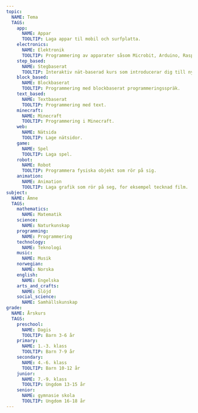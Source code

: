 ```yaml
---
topic:
  NAME: Tema
  TAGS:
    app:
      NAME: Appar
      TOOLTIP: Laga appar til mobil och surfplatta.
    electronics:
      NAME: Elektronik
      TOOLTIP: Programmering av apparater såsom Microbit, Arduino, Raspberry Pi, Lego Mindstorms m.m.
    step_based:
      NAME: Stegbaserat
      TOOLTIP: Interaktiv nät-baserad kurs som introducerar dig till nya koncept steg för steg.
    block_based:
      NAME: Blockbaserat
      TOOLTIP: Programmering med blockbaserat programmeringsspräk.
    text_based:
      NAME: Textbaserat
      TOOLTIP: Programmering med text.
    minecraft:
      NAME: Minecraft
      TOOLTIP: Programmering i Minecraft.
    web:
      NAME: Nätsida
      TOOLTIP: Lage nätsidor.
    game:
      NAME: Spel
      TOOLTIP: Laga spel.
    robot:
      NAME: Robot
      TOOLTIP: Programmera fysiska objekt som rör på sig.
    animation:
      NAME: Animation
      TOOLTIP: Laga grafik som rör på seg, for eksempel tecknad film.
subject:
  NAME: Ämne
  TAGS:
    mathematics:
      NAME: Matematik
    science:
      NAME: Naturkunskap
    programming:
      NAME: Programmering
    technology:
      NAME: Teknologi
    music:
      NAME: Musik
    norwegian:
      NAME: Norska
    english:
      NAME: Engelska
    arts_and_crafts:
      NAME: Slöjd
    social_science:
      NAME: Samhällskunskap
grade:
  NAME: Årskurs
  TAGS:
    preschool:
      NAME: Dagis
      TOOLTIP: Barn 3-6 år
    primary:
      NAME: 1.-3. klass
      TOOLTIP: Barn 7-9 år
    secondary:
      NAME: 4.-6. klass
      TOOLTIP: Barn 10-12 år
    junior:
      NAME: 7.-9. klass
      TOOLTIP: Ungdom 13-15 år
    senior:
      NAME: gymnasie skola
      TOOLTIP: Ungdom 16-18 år
---
```

